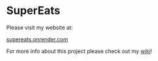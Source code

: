 # SuperEats

Please visit my website at:

[supereats.onrender.com]



For more info about this project please check out my [wiki]!

[wiki]: https://github.com/Nemurs/SuperEats/wiki
[supereats.onrender.com]: https://supereats.onrender.com/

